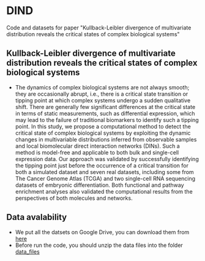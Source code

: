 # DIND
Code and datasets for paper "Kullback-Leibler divergence of multivariate distribution reveals the critical states of complex biological systems"

## Kullback-Leibler divergence of multivariate distribution reveals the critical states of complex biological systems
- The dynamics of complex biological systems are not always smooth; they are occasionally abrupt, i.e., there is a critical state transition or tipping point at which complex systems undergo a sudden qualitative shift. There are generally few significant differences at the critical state in terms of static measurements, such as differential expression, which may lead to the failure of traditional biomarkers to identify such a tipping point. In this study, we propose a computational method to detect the critical state of complex biological systems by exploiting the dynamic changes in multivariable distributions inferred from observable samples and local biomolecular direct interaction networks (DINs). Such a method is model-free and applicable to both bulk and single-cell expression data. Our approach was validated by successfully identifying the tipping point just before the occurrence of a critical transition for both a simulated dataset and seven real datasets, including some from The Cancer Genome Atlas (TCGA) and two single-cell RNA sequencing datasets of embryonic differentiation. Both functional and pathway enrichment analyses also validated the computational results from the perspectives of both molecules and networks.

## Data avalability
- We put all the datsets on Google Drive, you can download them from [here](https://drive.google.com/file/d/1eL6I393qSStDocIPgEEL2tC65WguD-Ql/view?usp=sharing)
- Before run the code, you should unzip the data files into the folder [data_files](./data_files)